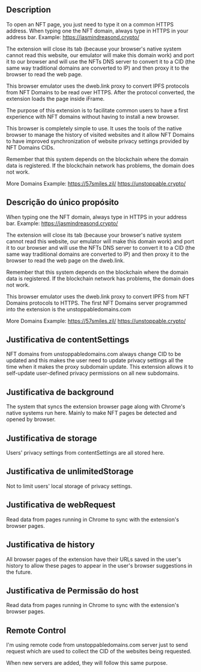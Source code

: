 ## Description
To open an NFT page, you just need to type it on a common HTTPS address.
When typing one the NFT domain, always type in HTTPS in your address bar. Example: https://jasmindreasond.crypto/

The extension will close its tab (because your browser's native system cannot read this website, our emulator will make this domain work) and port it to our browser and will use the NFTs DNS server to convert it to a CID (the same way traditional domains are converted to IP) and then proxy it to the browser to read the web page.

This browser emulator uses the dweb.link proxy to convert IPFS protocols from NFT Domains to be read over HTTPS. After the protocol converted, the extension loads the page inside iFrame.

The purpose of this extension is to facilitate common users to have a first experience with NFT domains without having to install a new browser.

This browser is completely simple to use. It uses the tools of the native browser to manage the history of visited websites and it allow NFT Domains to have improved synchronization of website privacy settings provided by NFT Domains CIDs.

Remember that this system depends on the blockchain where the domain data is registered. If the blockchain network has problems, the domain does not work.

More Domains Example:
https://57smiles.zil/
https://unstoppable.crypto/




## Descrição do único propósito

When typing one the NFT domain, always type in HTTPS in your address bar. Example: https://jasmindreasond.crypto/

The extension will close its tab (because your browser's native system cannot read this website, our emulator will make this domain work) and port it to our browser and will use the NFTs DNS server to convert it to a CID (the same way traditional domains are converted to IP) and then proxy it to the browser to read the web page on the dweb.link.

Remember that this system depends on the blockchain where the domain data is registered. If the blockchain network has problems, the domain does not work.

This browser emulator uses the dweb.link proxy to convert IPFS from NFT Domains protocols to HTTPS. The first NFT Domains server programmed into the extension is the unstoppabledomains.com

More Domains Example:
https://57smiles.zil/
https://unstoppable.crypto/

## Justificativa de contentSettings

NFT domains from unstoppabledomains.com always change CID to be updated and this makes the user need to update privacy settings all the time when it makes the proxy subdomain update. This extension allows it to self-update user-defined privacy permissions on all new subdomains.

## Justificativa de background

The system that syncs the extension browser page along with Chrome's native systems run here. Mainly to make NFT pages be detected and opened by browser.

## Justificativa de storage

Users' privacy settings from contentSettings are all stored here.

## Justificativa de unlimitedStorage

Not to limit users' local storage of privacy settings.


## Justificativa de webRequest

Read data from pages running in Chrome to sync with the extension's browser pages.


## Justificativa de history

All browser pages of the extension have their URLs saved in the user's history to allow these pages to appear in the user's browser suggestions in the future.

## Justificativa de Permissão do host

Read data from pages running in Chrome to sync with the extension's browser pages.

## Remote Control

I'm using remote code from unstoppabledomains.com server just to send request which are used to collect the CID of the websites being requested.

When new servers are added, they will follow this same purpose.